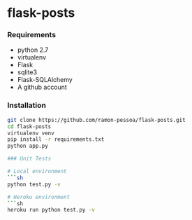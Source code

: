 flask-posts
===========================

### Requirements
* python 2.7
* virtualenv
* Flask
* sqlite3
* Flask-SQLAlchemy
* A github account

### Installation
```sh
git clone https://github.com/ramon-pessoa/flask-posts.git
cd flask-posts
virtualenv venv
pip install -r requirements.txt
python app.py

### Unit Tests

# Local environment
```sh
python test.py -v

# Heroku environment
```sh
heroku run python test.py -v